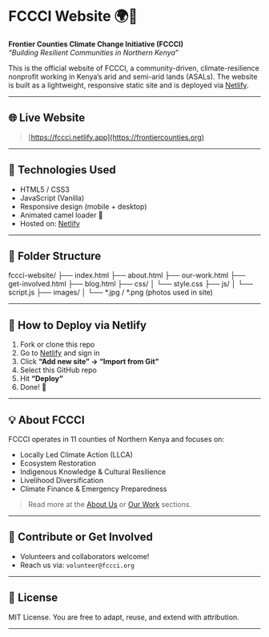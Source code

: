 # FCCCI Website 🌍🐪

**Frontier Counties Climate Change Initiative (FCCCI)**  
_“Building Resilient Communities in Northern Kenya”_

This is the official website of FCCCI, a community-driven, climate-resilience nonprofit working in Kenya’s arid and semi-arid lands (ASALs). The website is built as a lightweight, responsive static site and is deployed via [Netlify](https://netlify.com).

---

## 🌐 Live Website

> [https://fccci.netlify.app](https://frontiercounties.org)

---

## 🔧 Technologies Used

- HTML5 / CSS3
- JavaScript (Vanilla)
- Responsive design (mobile + desktop)
- Animated camel loader 🐪
- Hosted on: [Netlify](https://netlify.com)

---

## 📁 Folder Structure

fccci-website/
├── index.html
├── about.html
├── our-work.html
├── get-involved.html
├── blog.html
├── css/
│ └── style.css
├── js/
│ └── script.js
├── images/
│ └── *.jpg / *.png (photos used in site)


---

## 🚀 How to Deploy via Netlify

1. Fork or clone this repo
2. Go to [Netlify](https://app.netlify.com/) and sign in
3. Click **“Add new site” → “Import from Git”**
4. Select this GitHub repo
5. Hit **“Deploy”**
6. Done! 🎉

---

## 💡 About FCCCI

FCCCI operates in 11 counties of Northern Kenya and focuses on:
- Locally Led Climate Action (LLCA)
- Ecosystem Restoration
- Indigenous Knowledge & Cultural Resilience
- Livelihood Diversification
- Climate Finance & Emergency Preparedness

> Read more at the [About Us](about.html) or [Our Work](our-work.html) sections.

---

## 🙌 Contribute or Get Involved

- Volunteers and collaborators welcome!
- Reach us via: `volunteer@fccci.org`

---

## 📄 License

MIT License. You are free to adapt, reuse, and extend with attribution.

---
